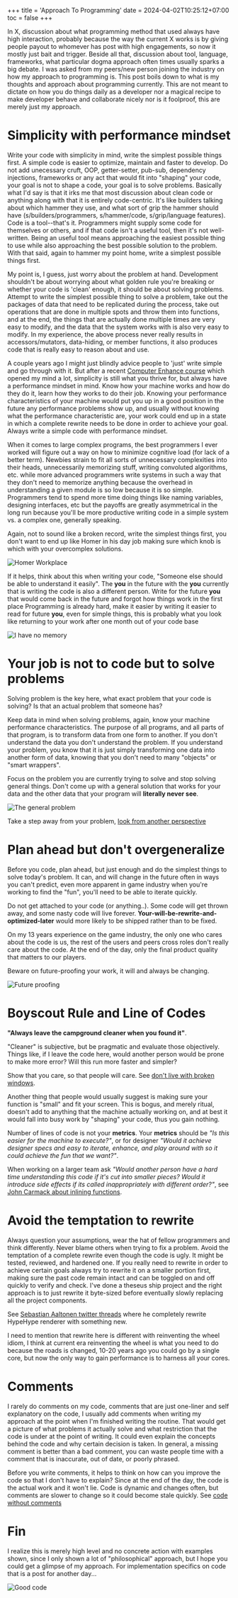 +++
title = 'Approach To Programming'
date = 2024-04-02T10:25:12+07:00
toc = false
+++

In X, discussion about what programming method that used always have high interaction, probably because the way the current X works is by giving people payout to whomever has post with high engagements, so now it mostly just bait and trigger. Beside all that, discussion about tool, language, frameworks, what particular dogma approach often times usually sparks a big debate. I was asked from my peers/new person joining the industry on how my approach to programming is. This post boils down to what is my thoughts and approach about programming currently. This are not meant to dictate on how you do things daily as a developer nor a magical recipe to make developer behave and collaborate nicely nor is it foolproof, this are merely just my approach. 

# Simplicity with performance mindset
Write your code with simplicity in mind, write the simplest possible things first. A simple code is easier to optimize, maintain and faster to develop. Do not add unecessary cruft, OOP, getter-setter, pub-sub, dependency injections, frameworks or any act that would fit into "shaping" your code, your goal is not to shape a code, your goal is to solve problems. Basically what I'd say is that it irks me that most discussion about clean code or anything along with that it is entirely code-centric. It's like builders talking about which hammer they use, and what sort of grip the hammer should have (s/builders/programmers, s/hammer/code, s/grip/language features). Code is a tool--that's it. Programmers might supply some code for themselves or others, and if that code isn't a useful tool, then it's not well-written. Being an useful tool means approaching the easiest possible thing to use while also approaching the best possible solution to the problem. With that said, again to hammer my point home, write a simplest possible things first.

My point is, I guess, just worry about the problem at hand. Development shouldn't be about worrying about what golden rule you're breaking or whether your code is 'clean' enough, it should be about solving problems. Attempt to write the simplest possible thing to solve a problem, take out the packages of data that need to be replicated during the process, take out operations that are done in multiple spots and throw them into functions, and at the end, the things that are actually done multiple times are very easy to modify, and the data that the system works with is also very easy to modify. In my experience, the above process never really results in accessors/mutators, data-hiding, or member functions, it also produces code that is really easy to reason about and use.

A couple years ago I might just blindly advice people to 'just' write simple and go through with it. But after a recent [Computer Enhance course](https://www.computerenhance.com/) which opened my mind a lot, simplicity is still what you thrive for, but always have a performance mindset in mind. Know how your machine works and how do they do it, learn how they works to do their job. Knowing your performance characteristics of your machine would put you up in a good position in the future any performance problems show up, and usually without knowing what the performance characteristic are, your work could end up in a state in which a complete rewrite needs to be done in order to achieve your goal. Always write a simple code with performance mindset. 

When it comes to large complex programs, the best programmers I ever worked will figure out a way on how to minimize cognitive load (for lack of a better term). Newbies strain to fit all sorts of unnecessary complexities into their heads, unnecessarily memorizing stuff, writing convoluted algorithms, etc. while more advanced programmers write systems in such a way that they don't need to memorize anything because the overhead in understanding a given module is so low because it is so simple. Programmers tend to spend more time doing things like naming variables, designing interfaces, etc but the payoffs are greatly asymmetrical in the long run because you'll be more productive writing code in a simple system vs. a complex one, generally speaking.

Again, not to sound like a broken record, write the simplest things first, you don't want to end up like Homer in his day job making sure which knob is which with your overcomplex solutions.

![Homer Workplace](/homer_workplace.jpeg)

If it helps, think about this when writing your code, "Someone else should be able to understand it easily".
The **you** in the future with the **you** currently that is writing the code is also a different person.
Write for the future **you** that would come back in the future and forgot how things work in the first place
Programming is already hard, make it easier by writing it easier to read for future **you**, even for simple things, this is probably what you look like returning to your work after one month out of your code base

![I have no memory](/gandalf_memory.jpg)

# Your job is not to code but to solve problems
Solving problem is the key here, what exact problem that your code is solving? Is that an actual problem that someone has? 

Keep data in mind when solving problems, again, know your machine performance characteristics. The purpose of all programs, and all parts of that program, is to transform data from one form to another. If you don't understand the data you don't understand the problem. If you understand your problem, you know that it is just simply transforming one data into another form of data, knowing that you don't need to many "objects" or "smart wrappers". 

Focus on the problem you are currently trying to solve and stop solving general things. Don't come up with a general solution that works for your data and the other data that your program will **literally never see**. 

![The general problem](/xkcd_the_general_problem.png)

Take a step away from your problem, [look from another perspective](https://worrydream.com/LadderOfAbstraction/)

# Plan ahead but don't overgeneralize
Before you code, plan ahead, but just enough and do the simplest things to solve today's problem. It can, and will change in the future often in ways you can't predict, even more apparent in game industry when you're working to find the "fun", you'll need to be able to iterate quickly. 

Do not get attached to your code (or anything..). Some code will get thrown away, and some nasty code will live forever. **Your-will-be-rewrite-and-optimized-later** would more likely to be shipped rather than to be fixed. 

On my 13 years experience on the game industry, the only one who cares about the code is us, the rest of the users and peers cross roles don't really care about the code. At the end of the day, only the final product quality that matters to our players. 

Beware on future-proofing your work, it will and always be changing.

![Future proofing](/future_proofing.png)

# Boyscout Rule and Line of Codes
**"Always leave the campground cleaner when you found it"**.  

"Cleaner" is subjective, but be pragmatic and evaluate those objectively. Things like, if I leave the code here, would another person would be prone to make more error? Will this run more faster and simpler?

Show that you care, so that people will care. See [don't live with broken windows](https://www.artima.com/articles/dont-live-with-broken-windows).

Another thing that people would usually suggest is making sure your function is "small" and fit your screen. This is bogus, and merely ritual, doesn't add to anything that the machine actually working on, and at best it would fall into busy work by "shaping" your code, thus you gain nothing. 

Number of lines of code is not your **metrics**. Your **metrics** should be *"Is this easier for the machine to execute?"*, or for designer *"Would it achieve designer specs and easy to iterate, enhance, and play around with so it could achieve the fun that we want?"*.

When working on a larger team ask *"Would another person have a hard time understanding this code if it's cut into smaller pieces? Would it introduce side effects if its called inappropriately with different order?"*, see [John Carmack about inlining functions](http://number-none.com/blow/john_carmack_on_inlined_code.html).

# Avoid the temptation to rewrite
Always question your assumptions, wear the hat of fellow programmers and think differently. Never blame others when trying to fix a problem. Avoid the temptation of a complete rewrite even though the code is ugly. It might be tested, reviewed, and hardened one. If you really need to rewrite in order to achieve certain goals always try to rewrite it on a smaller portion first, making sure the past code remain intact and can be toggled on and off quickly to verify and check. I've done a theseus ship project and the right approach is to just rewrite it byte-sized before eventually slowly replacing all the project components. 

See [Sebastian Aaltonen twitter threads](https://threadreaderapp.com/thread/1637417126255271936.html) where he completely rewrite HypeHype renderer with something new.

I need to mention that rewrite here is different with reinventing the wheel idiom, I think at current era reinventing the wheel is what you need to do because the roads is changed, 10-20 years ago you could go by a single core, but now the only way to gain performance is to harness all your cores.

# Comments
I rarely do comments on my code, comments that are just one-liner and self explanatory on the code, I usually add comments when writing my approach at the point when I'm finished writing the routine. That would get a picture of what problems it actually solve and what restriction that the code is under at the point of writing. It could even explain the concepts behind the code and why certain decision is taken. In general, a missing comment is better than a bad comment, you can waste people time with a comment that is inaccurate, out of date, or poorly phrased. 

Before you write comments, it helps to think on how can you improve the code so that I don't have to explain? Since at the end of the day, the code is the actual work and it won't lie. Code is dynamic and changes often, but comments are slower to change so it could become stale quickly. See [code without comments](https://blog.codinghorror.com/coding-without-comments/)

# Fin
I realize this is merely high level and no concrete action with examples shown, since I only shown a lot of "philosophical" approach, but I hope you could get a glimpse of my approach. For implementation specifics on code that is a post for another day...
  
![Good code](/xkcd_good_code.png)